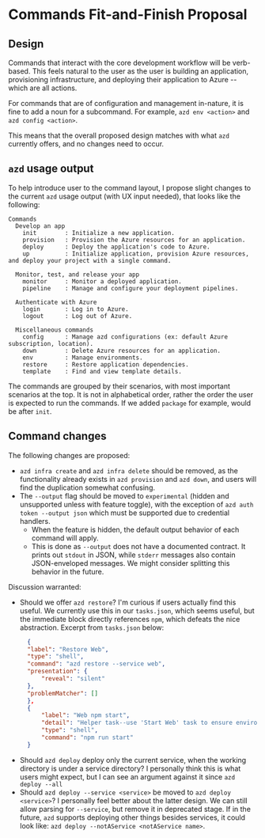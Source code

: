 # Commands Fit-and-Finish Proposal

## Design

Commands that interact with the core development workflow will be verb-based. This feels natural to the user as the user is building an application, provisioning infrastructure, and deploying their application to Azure -- which are all actions.

For commands that are of configuration and management in-nature, it is fine to add a noun for a subcommand. For example, `azd env <action>` and `azd config <action>`.

This means that the overall proposed design matches with what `azd` currently offers, and no changes need to occur.

## `azd` usage output

To help introduce user to the command layout, I propose slight changes to the current `azd` usage output (with UX input needed), that looks like the following:

```
Commands
  Develop an app
    init     	: Initialize a new application.
    provision	: Provision the Azure resources for an application.
    deploy   	: Deploy the application's code to Azure.
    up       	: Initialize application, provision Azure resources, and deploy your project with a single command.

  Monitor, test, and release your app
    monitor  	: Monitor a deployed application.
    pipeline 	: Manage and configure your deployment pipelines.

  Authenticate with Azure
    login    	: Log in to Azure.
    logout   	: Log out of Azure.

  Miscellaneous commands
    config   	: Manage azd configurations (ex: default Azure subscription, location).
    down     	: Delete Azure resources for an application.
    env      	: Manage environments.
    restore  	: Restore application dependencies.
    template 	: Find and view template details.
```

The commands are grouped by their scenarios, with most important scenarios at the top. It is not in alphabetical order, rather the order the user is expected to run the commands. If we added `package` for example, would be after `init`.

## Command changes

The following changes are proposed:

- `azd infra create` and `azd infra delete` should be removed, as the functionality already exists in `azd provision` and `azd down`, and users will find the duplication somewhat confusing.
- The `--output` flag should be moved to `experimental` (hidden and unsupported unless with feature toggle), with the exception of `azd auth token --output json` which must be supported due to credential handlers.
  - When the feature is hidden, the default output behavior of each command will apply.
  - This is done as `--output` does not have a documented contract. It prints out `stdout` in JSON, while `stderr` messages also contain JSON-enveloped messages. We might consider splitting this behavior in the future.

Discussion warranted:

- Should we offer `azd restore`? I'm curious if users actually find this useful. We currently use this in our `tasks.json`, which seems useful, but the immediate block directly references `npm`, which defeats the nice abstraction. Excerpt from `tasks.json` below:
  ```json
    {
    "label": "Restore Web",
    "type": "shell",
    "command": "azd restore --service web",
    "presentation": {
        "reveal": "silent"
    },
    "problemMatcher": []
    },
    {
        "label": "Web npm start",
        "detail": "Helper task--use 'Start Web' task to ensure environment is set up correctly",
        "type": "shell",
        "command": "npm run start"
    }
  ```
- Should `azd deploy` deploy only the current service, when the working directory is under a service directory? I personally think this is what users might expect, but I can see an argument against it since `azd deploy --all`
- Should `azd deploy --service <service>` be moved to `azd deploy <service>`? I personally feel better about the latter design. We can still allow parsing for `--service`, but remove it in deprecated stage.  If in the future, `azd` supports deploying other things besides services, it could look like: `azd deploy --notAService <notAService name>`.
